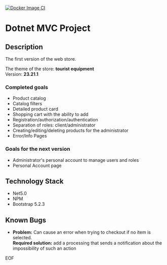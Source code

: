 [![Docker Image CI](https://github.com/timatet/dotnet-mvc/actions/workflows/docker-image.yml/badge.svg)](https://github.com/timatet/dotnet-mvc/actions/workflows/docker-image.yml)

# Dotnet MVC Project

## Description
The first version of the web store.

The theme of the store: **tourist equipment** \
Version: **23.21.1**

### Completed goals
- Product catalog
- Catalog filters
- Detailed product card
- Shopping cart with the ability to add
- Registration/authorization/authentication
- Separation of roles: client/administrator
- Creating/editing/deleting products for the administrator
- Error/Info Pages

### Goals for the next version
- Administrator's personal account to manage users and roles
- Personal Account page

## Technology Stack
- Net5.0
- NPM
- Bootstrap 5.2.3

## Known Bugs
- **Problem:** Can cause an error when trying to checkout if no item is selected. \
  **Required solution:** add a processing that sends a notification about the impossibility of such an action
  
EOF
